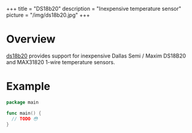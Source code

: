 +++
title = "DS18b20"
description = "Inexpensive temperature sensor"
picture = "/img/ds18b20.jpg"
+++

# Overview

[ds18b20](https://periph.io/x/periph/devices/ds18b20) provides support for
inexpensive Dallas Semi / Maxim DS18B20 and MAX31820 1-wire temperature sensors.


# Example

```go
package main

func main() {
  // TODO 😳
}
```
